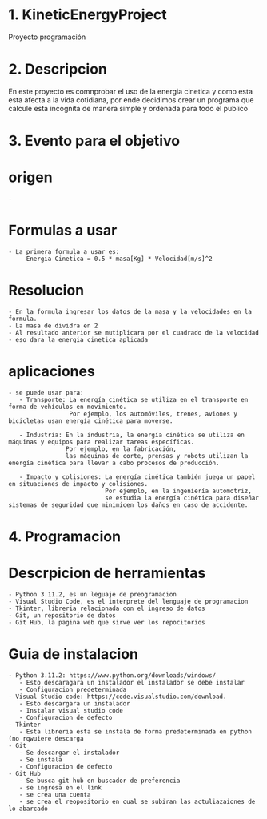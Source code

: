 # 1. KineticEnergyProject
Proyecto programación 

# 2. Descripcion
En este proyecto es comnprobar el uso de la energia cinetica y como esta esta afecta a la vida cotidiana,
por ende decidimos crear un programa que calcule esta incognita de manera simple y ordenada para todo el publico

# 3. Evento para el objetivo
 # origen 
    - 
 # Formulas a usar
    - La primera formula a usar es:
         Energia Cinetica = 0.5 * masa[Kg] * Velocidad[m/s]^2
 # Resolucion
    - En la formula ingresar los datos de la masa y la velocidades en la formula.
    - La masa de dividra en 2 
    - Al resultado anterior se mutiplicara por el cuadrado de la velocidad 
    - eso dara la energia cinetica aplicada
 # aplicaciones
    - se puede usar para:
       - Transporte: La energía cinética se utiliza en el transporte en forma de vehículos en movimiento. 
                     Por ejemplo, los automóviles, trenes, aviones y bicicletas usan energía cinética para moverse.
                     
       - Industria: En la industria, la energía cinética se utiliza en máquinas y equipos para realizar tareas específicas. 
                    Por ejemplo, en la fabricación, 
                    las máquinas de corte, prensas y robots utilizan la energía cinética para llevar a cabo procesos de producción.
                    
       - Impacto y colisiones: La energía cinética también juega un papel en situaciones de impacto y colisiones. 
                               Por ejemplo, en la ingeniería automotriz, 
                               se estudia la energía cinética para diseñar sistemas de seguridad que minimicen los daños en caso de accidente.
 
 
# 4. Programacion
  # Descrpicion de herramientas
    - Python 3.11.2, es un leguaje de preogramacion
    - Visual Studio Code, es el interprete del lenguaje de programacion 
    - Tkinter, libreria relacionada con el ingreso de datos
    - Git, un repositorio de datos 
    - Git Hub, la pagina web que sirve ver los repocitorios  
   # Guia de instalacion
    - Python 3.11.2: https://www.python.org/downloads/windows/
       - Esto descaragara un instalador el instalador se debe instalar
       - Configuracion predeterminada
    - Visual Studio code: https://code.visualstudio.com/download. 
       - Esto descargara un instalador  
       - Instalar visual studio code
       - Configuracion de defecto
    - Tkinter
       - Esta libreria esta se instala de forma predeterminada en python (no rqwuiere descarga
    - Git
       - Se descargar el instalador 
       - Se instala 
       - Configuracion de defecto
    - Git Hub
       - Se busca git hub en buscador de preferencia
       - se ingresa en el link
       - se crea una cuenta 
       - se crea el reopositorio en cual se subiran las actuliazaiones de lo abarcado





